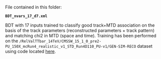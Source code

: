 File contained in this folder:

**`BDT_nvars_17_d7.xml`**

BDT with 17 inputs trained to classify good track+MTD association on the basis of the track parameters (reconstructed parameters + track pattern) and matching chi2 in MTD (space and time). Training has been performed on the
`/RelValTTbar_14TeV/CMSSW_15_1_0_pre2-PU_150X_mcRun4_realistic_v1_STD_Run4D110_PU-v1/GEN-SIM-RECO`
dataset using code located [here](https://gitlab.cern.ch/cms-dpg-mtd/mtd_matching_quality_bdt/-/tree/updated_BDT_17_vars).

